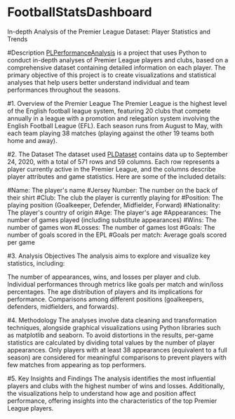 # FootballStatsDashboard
In-depth Analysis of the Premier League Dataset: Player Statistics and Trends


#Description
[PLPerformanceAnalysis](https://github.com/DavideVaracalli/FootballStatsDashboard) is a project that uses Python to conduct in-depth analyses of Premier League players and clubs, based on a comprehensive dataset containing detailed information on each player. The primary objective of this project is to create visualizations and statistical analyses that help users better understand individual and team performances throughout the seasons.

#1. Overview of the Premier League
The Premier League is the highest level of the English football league system, featuring 20 clubs that compete annually in a league with a promotion and relegation system involving the English Football League (EFL). Each season runs from August to May, with each team playing 38 matches (playing against the other 19 teams both home and away).

#2. The Dataset
The dataset used [PLDataset](https://github.com/DavideVaracalli/FootballStatsDashboard) contains data up to September 24, 2020, with a total of 571 rows and 59 columns. Each row represents a player currently active in the Premier League, and the columns describe player attributes and game statistics. Here are some of the included details:

#Name: The player's name
#Jersey Number: The number on the back of their shirt
#Club: The club the player is currently playing for
#Position: The playing position (Goalkeeper, Defender, Midfielder, Forward)
#Nationality: The player's country of origin
#Age: The player's age
#Appearances: The number of games played (including substitute appearances)
#Wins: The number of games won
#Losses: The number of games lost
#Goals: The number of goals scored in the EPL
#Goals per match: Average goals scored per game

#3. Analysis Objectives
The analysis aims to explore and visualize key statistics, including:

The number of appearances, wins, and losses per player and club.
Individual performances through metrics like goals per match and win/loss percentages.
The age distribution of players and its implications for performance.
Comparisons among different positions (goalkeepers, defenders, midfielders, and forwards).

#4. Methodology
The analyses involve data cleaning and transformation techniques, alongside graphical visualizations using Python libraries such as matplotlib and seaborn. To avoid distortions in the results, per-game statistics are calculated by dividing total values by the number of player appearances. Only players with at least 38 appearances (equivalent to a full season) are considered for meaningful comparisons to prevent players with few matches from appearing as top performers.

#5. Key Insights and Findings
The analysis identifies the most influential players and clubs with the highest number of wins and losses. Additionally, the visualizations help to understand how age and position affect performance, offering insights into the characteristics of the top Premier League players.
